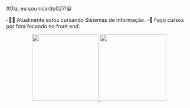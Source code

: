 #Ola, eu sou ricardo027!😀


-👨‍🎓 Atualmente estou cursando Sistemas de informação.
-🌱 Faço cursos por fora focando no front end.



<div align="center">
  <a href="https://github.com/ricard027">
  <img height="180em" src="https://github-readme-stats.vercel.app/api?username=ricard027&show_icons=true&theme=dracula&include_all_commits=true&count_private=true"/>
  <img height="180em" src="https://github-readme-stats.vercel.app/api/top-langs/?username=ricard027&layout=compact&langs_count=7&theme=dracula"/>
</div>
